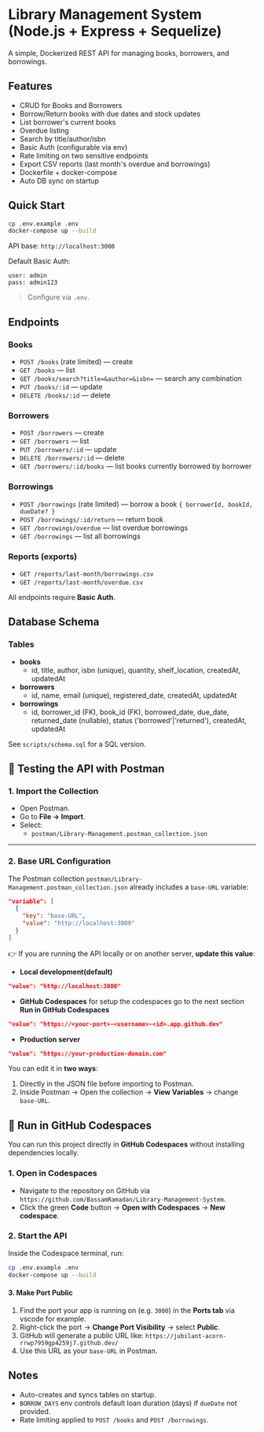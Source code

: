 # Library Management System (Node.js + Express + Sequelize)

A simple, Dockerized REST API for managing books, borrowers, and borrowings.

## Features
- CRUD for Books and Borrowers
- Borrow/Return books with due dates and stock updates
- List borrower's current books
- Overdue listing
- Search by title/author/isbn
- Basic Auth (configurable via env)
- Rate limiting on two sensitive endpoints
- Export CSV reports (last month's overdue and borrowings)
- Dockerfile + docker-compose
- Auto DB sync on startup

## Quick Start

```bash
cp .env.example .env
docker-compose up --build
```

API base: `http://localhost:3000`

Default Basic Auth:
```
user: admin
pass: admin123
```

> Configure via `.env`.

## Endpoints

### Books
- `POST /books` (rate limited) — create
- `GET /books` — list
- `GET /books/search?title=&author=&isbn=` — search any combination
- `PUT /books/:id` — update
- `DELETE /books/:id` — delete

### Borrowers
- `POST /borrowers` — create
- `GET /borrowers` — list
- `PUT /borrowers/:id` — update
- `DELETE /borrowers/:id` — delete
- `GET /borrowers/:id/books` — list books currently borrowed by borrower

### Borrowings
- `POST /borrowings` (rate limited) — borrow a book `{ borrowerId, bookId, dueDate? }`
- `POST /borrowings/:id/return` — return book
- `GET /borrowings/overdue` — list overdue borrowings
- `GET /borrowings` — list all borrowings

### Reports (exports)
- `GET /reports/last-month/borrowings.csv`
- `GET /reports/last-month/overdue.csv`

All endpoints require **Basic Auth**.

## Database Schema

### Tables
- **books**
  - id, title, author, isbn (unique), quantity, shelf_location, createdAt, updatedAt
- **borrowers**
  - id, name, email (unique), registered_date, createdAt, updatedAt
- **borrowings**
  - id, borrower_id (FK), book_id (FK), borrowed_date, due_date, returned_date (nullable), status ('borrowed'|'returned'), createdAt, updatedAt

See `scripts/schema.sql` for a SQL version.

## 🧪 Testing the API with Postman

### 1. Import the Collection
- Open Postman.
- Go to **File → Import**.
- Select:  
  - `postman/Library-Management.postman_collection.json`

---

### 2. Base URL Configuration
The Postman collection `postman/Library-Management.postman_collection.json` already includes a `base-URL` variable:

```json
"variable": [
  {
    "key": "base-URL",
    "value": "http://localhost:3000"
  }
]
```

👉 If you are running the API locally or on another server, **update this value**:

- **Local development(default)**
```json
"value": "http://localhost:3000"
```

- **GitHub Codespaces**
for setup the codespaces go to the next section **Run in GitHub Codespaces**
```json
"value": "https://<your-port>-<username>-<id>.app.github.dev"
```

- **Production server**
```json
"value": "https://your-production-domain.com"
```

You can edit it in **two ways**:
1. Directly in the JSON file before importing to Postman.  
2. Inside Postman → Open the collection → **View Variables** → change `base-URL`.  


## 🚀 Run in GitHub Codespaces

You can run this project directly in **GitHub Codespaces** without installing dependencies locally.

### 1. Open in Codespaces
- Navigate to the repository on GitHub via `https://github.com/BassamRamadan/Library-Management-System`.
- Click the green **Code** button → **Open with Codespaces** → **New codespace**.

### 2. Start the API
Inside the Codespace terminal, run:

```bash
cp .env.example .env
docker-compose up --build

```
#### 3. Make Port Public

1. Find the port your app is running on (e.g. `3000`) in the **Ports tab** via vscode for example.  
2. Right-click the port → **Change Port Visibility** → select **Public**.  
3. GitHub will generate a public URL like:  `https://jubilant-acorn-rrwp7959gp4259j7.github.dev/`
4. Use this URL as your `base-URL` in Postman.

## Notes
- Auto-creates and syncs tables on startup.
- `BORROW_DAYS` env controls default loan duration (days) if `dueDate` not provided.
- Rate limiting applied to `POST /books` and `POST /borrowings`.
